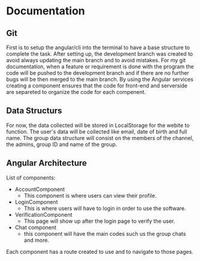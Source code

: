 # Documentation

## Git

First is to setup the angular/cli into the terminal to have a base structure to complete the task. After setting up, the development branch was created to avoid always updating the main branch and to avoid mistakes. For my git documentation, when a feature or requirement is done with the program the code will be pushed to the development branch and if there are no further bugs will be then merged to the main branch.
By using the Angular services creating a component ensures that the code for front-end and serverside are separeted to organize the code for each compenent.

## Data Structurs 

For now, the data collected will be stored in LocalStorage for the webite to function. The user's data will be collected like email, date of birth and full name. The group data structure will consist on the members of the channel, the admins, group ID and name of the group.

## Angular Architecture
List of components:
- AccountComponent
    - This component is where users can view their profile. 
- LoginComponent
    - This is where users will have to login in order to use the software.
- VerificationComponent
    - This page will show up after the login page to verify the user.
- Chat component
    - this component will have the main codes such us the group chats and more.

Each component has a route created to use and to navigate to those pages.